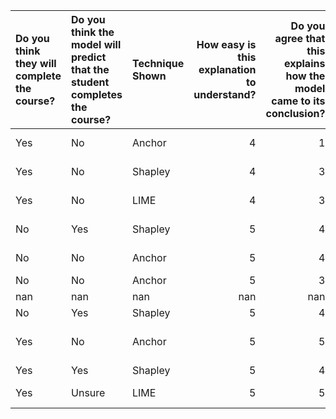 | Do you think they will complete the course?   | Do you think the model will predict that the student completes the course?   | Technique Shown   |   How easy is this explanation to understand? |   Do you agree that this explains how the model came to its conclusion? |   Minutes | Coded Experience with ML           |
|:----------------------------------------------|:-----------------------------------------------------------------------------|:------------------|----------------------------------------------:|------------------------------------------------------------------------:|----------:|:-----------------------------------|
| Yes                                           | No                                                                           | Anchor            |                                             4 |                                                                       1 |   33.3667 | 1:No ML Experience                 |
| Yes                                           | No                                                                           | Shapley           |                                             4 |                                                                       3 |   52.3833 | 5:Completed ML Course              |
| Yes                                           | No                                                                           | LIME              |                                             4 |                                                                       3 |   65.2167 | 1:No ML Experience                 |
| No                                            | Yes                                                                          | Shapley           |                                             5 |                                                                       4 |   58.95   | 1:No ML Experience                 |
| No                                            | No                                                                           | Anchor            |                                             5 |                                                                       4 |   65.3167 | 1:No ML Experience                 |
| No                                            | No                                                                           | Anchor            |                                             5 |                                                                       3 |   42.15   | 2:Dabbled in ML                    |
| nan                                           | nan                                                                          | nan               |                                           nan |                                                                     nan |   23.1167 | 2:Dabbled in ML                    |
| No                                            | Yes                                                                          | Shapley           |                                             5 |                                                                       4 |  nan      | 2:Dabbled in ML                    |
| Yes                                           | No                                                                           | Anchor            |                                             5 |                                                                       5 |  nan      | 3:Extracurricular Experience in ML |
| Yes                                           | Yes                                                                          | Shapley           |                                             5 |                                                                       4 |   26.6833 | 2:Dabbled in ML                    |
| Yes                                           | Unsure                                                                       | LIME              |                                             5 |                                                                       5 |   24.4167 | 4:Enrolled In ML Course            |